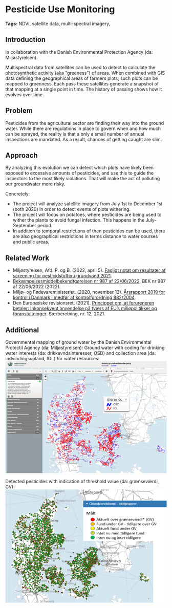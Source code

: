 # Pesticide Use Monitoring

**Tags:** NDVI, satellite data, multi-spectral imagery, 

## Introduction

In collaboration with the Danish Environmental Protection Agency (da: Miljøstyrelsen).

Multispectral data from satellites can be used to detect to calculate the photosynthetic activity (aka "greeness") of areas. When combined with GIS data defining the geographical areas of farmers plots, such plots can be mapped to greenness. Each pass these satellites generate a snapshot of that mapping at a single point in time. The history of passing shows how it evolves over time.

## Problem

Pesticides from the agricultural sector are finding their way into the ground water. While there are regulations in place to govern when and how much can be sprayed, the reality is that a only a small number of annual inspections are mandated. As a result, chances of getting caught are slim.

## Approach

By analyzing this evolution we can detect which plots have likely been exposed to excessive amounts of pesticides, and use this to guide the inspectors to the most likely violations. That will make the act of polluting our groundwater more risky.

Concretely:
- The project will analyze satellite imagery from July 1st to December 1st (both 2020) in order to detect events of plots withering.
- The project will focus on potatoes, where pesticides are being used to wither the plants to avoid fungal infection. This happens in the July-September period.
- In addition to temporal restrictions of then pesticides can be used, there are also geographical restrictions in terms distance to water courses and public areas.

## Related Work

- Miljøstyrelsen, Afd. P. og B. (2022, april 5). [Fagligt notat om resultater af screening for pesticidstoffer i grundvand 2021](https://mst.dk/media/243329/endelig_fagligt-notat-om-resultater-af-screening-for-pesticidstoffer-i-grundvand-2021.pdf).
- [Bekæmpelsesmiddelbekendtgørelsen nr 987 af 22/06/2022](https://www.retsinformation.dk/eli/lta/2022/987), BEK nr 987 af 22/06/2022 (2022).
- Miljø- og Fødevareministeriet. (2020, november 13). [Årsrapport 2019 for kontrol i Danmark i medfør af kontrolforordning 882/2004](https://www.foedevarestyrelsen.dk/SiteCollectionDocuments/Kontrolstyring/Diverse%20%C3%A5rsrapporter/%C3%85rsrapport%202019.pdf).
- Den Europæiske revisionsret. (2021). [Princippet om, at forureneren betaler: Inkonsekvent anvendelse på tværs af EU’s miljøpolitikker og foranstaltninger](https://data.europa.eu/doi/10.2865/612980). Særberetning, nr. 12, 2021.

## Additional

Governmental mapping of ground water by the Danish Environmental Protectil Agency (da: Miljøstyrelsen): Ground water with coding for drinking water interests (da: drikkevndsinteresser, OSD) and collection area (da: indvindingsopland, IOL) for water resources:
[<img src="https://github.com/aslakjohansen/student-projects/raw/master/db/figs/groud-water.png">](https://mst.dk/natur-vand/vand-i-hverdagen/grundvand/grundvandskortlaegning/)

Detected pesticides with indication of threshold value (da: grænseværdi, GV):
[<img src="https://github.com/aslakjohansen/student-projects/raw/master/db/figs/pesticide-level.png">](https://data.geus.dk/geusmap/?mapname=grundvand#baslay=baseMapDa&optlay=&extent=29341.797086927923,5632862.6489539575,1236008.4637535946,6924373.0656206235&layers=mc_grp_analyse&filter_0=dgu_nr%3D%26stofgruppe.num%3D50%26maengde.min%3D%26proeveaar.min%3D%26boringstype%3D%26boringsanvendelse.part%3Dvand%26kommune_navn.part%3D%26stof_tekst_hidden.part%3D%26indtag_bund_dybde.min%3D%26indtag_top_dybde.max%3D%26grumo_loop%3D)


